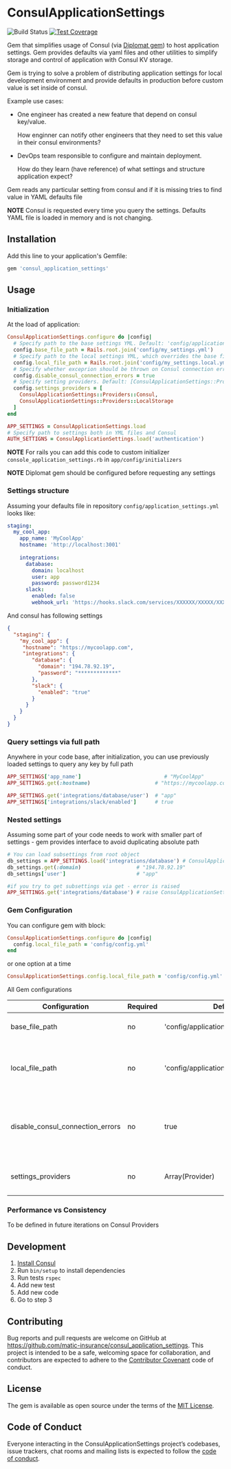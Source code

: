 # ConsulApplicationSettings

![Build Status](https://github.com/matic-insurance/consul_application_settings/workflows/ci/badge.svg?branch=master)
[![Test Coverage](https://codecov.io/gh/matic-insurance/consul_application_settings/branch/master/graph/badge.svg?token=5E8NA8EE8L)](https://codecov.io/gh/matic-insurance/consul_application_settings)

Gem that simplifies usage of Consul (via [Diplomat gem](https://github.com/WeAreFarmGeek/diplomat)) 
to host application settings. Gem provides defaults via yaml files and other utilities 
to simplify storage and control of application with Consul KV storage.

Gem is trying to solve a problem of distributing application settings for local development environment and provide defaults 
in production before custom value is set inside of consul. 

Example use cases:

- One engineer has created a new feature that depend on consul key/value. 
  
  How enginner can notify other engineers that they need to set this value in their consul environments?

- DevOps team responsible to configure and maintain deployment. 

  How do they learn (have reference) of what settings and structure application expect? 

Gem reads any particular setting from consul and if it is missing tries to find value in YAML defaults file

**NOTE** Consul is requested every time you query the settings. Defaults YAML file is loaded in memory and is not changing.

## Installation

Add this line to your application's Gemfile:

```ruby
gem 'consul_application_settings'
```

## Usage

### Initialization

At the load of application: 
```ruby
ConsulApplicationSettings.configure do |config|
  # Specify path to the base settings YML. Default: 'config/application_settings.yml' 
  config.base_file_path = Rails.root.join('config/my_settings.yml')
  # Specify path to the local settings YML, which overrides the base file. Default: 'config/application_settings.local.yml'
  config.local_file_path = Rails.root.join('config/my_settings.local.yml')
  # Specify whether exceprion should be thrown on Consul connection errors. Default: false
  config.disable_consul_connection_errors = true
  # Specify setting providers. Default: [ConsulApplicationSettings::Providers::ConsulPreloaded, ConsulApplicationSettings::Providers::LocalStorage]
  config.settings_providers = [
    ConsulApplicationSettings::Providers::Consul,          
    ConsulApplicationSettings::Providers::LocalStorage          
  ]
end

APP_SETTINGS = ConsulApplicationSettings.load
# Specify path to settings both in YML files and Consul
AUTH_SETTIGNS = ConsulApplicationSettings.load('authentication')
```

**NOTE** For rails you can add this code to custom initializer `console_application_settings.rb` in `app/config/initializers`

**NOTE** Diplomat gem should be configured before requesting any settings

### Settings structure

Assuming your defaults file in repository `config/application_settings.yml` looks like:
```yaml
staging:
  my_cool_app:
    app_name: 'MyCoolApp'
    hostname: 'http://localhost:3001'
    
    integrations:
      database:
        domain: localhost
        user: app
        password: password1234
      slack:
        enabled: false
        webhook_url: 'https://hooks.slack.com/services/XXXXXX/XXXXX/XXXXXXX'
```

And consul has following settings
```json
{
  "staging": {
    "my_cool_app": {
     "hostname": "https://mycoolapp.com",
     "integrations": {
        "database": {
          "domain": "194.78.92.19",
          "password": "*************"
        },
        "slack": {
          "enabled": "true"
        }
      }
    }
  }
}
```

### Query settings via full path

Anywhere in your code base, after initialization, you can use 
previously loaded settings to query any key by full path

```ruby
APP_SETTINGS['app_name']                           # "MyCoolApp"
APP_SETTINGS.get(:hostname)                     # "https://mycoolapp.com"

APP_SETTINGS.get('integrations/database/user')  # "app"
APP_SETTINGS['integrations/slack/enabled']      # true
```

### Nested settings

Assuming some part of your code needs to work with smaller part of settings - 
gem provides interface to avoid duplicating absolute path

```ruby
# You can load subsettings from root object
db_settings = APP_SETTINGS.load('integrations/database') # ConsulApplicationSettings::Reader
db_settings.get(:domain)                  # "194.78.92.19"
db_settings['user']                       # "app"

#if you try to get subsettings via get - error is raised
APP_SETTINGS.get('integrations/database') # raise ConsulApplicationSettings::Error
``` 

### Gem Configuration
You can configure gem with block:
```ruby
ConsulApplicationSettings.configure do |config|
  config.local_file_path = 'config/config.yml'
end
```
or one option at a time
```ruby
ConsulApplicationSettings.config.local_file_path = 'config/config.yml'
```

All Gem configurations

| Configuration                    | Required | Default | Type    | Description                                                                                                  |
|----------------------------------|----------|-----------------------------------------|---------|------------------------------------------------------------------------------|
| base_file_path                   | no       | 'config/application_settings.yml'       | String  | Path to the file with base settings                                          |
| local_file_path                  | no       | 'config/application_settings.local.yml' | String  | Path to the file with local settings overriding the base settings            |
| disable_consul_connection_errors | no       | true                                    | Boolean | Do not raise exception when consul is not available (useful for development) |
| settings_providers               | no       | Array(Provider)                         | Array   | Specify custom setting provider lists                                        |

### Performance vs Consistency
To be defined in future iterations on Consul Providers

## Development

1. [Install Consul](https://www.consul.io/docs/install/index.html)
1. Run `bin/setup` to install dependencies
1. Run tests `rspec`
1. Add new test
1. Add new code
1. Go to step 3

## Contributing

Bug reports and pull requests are welcome on GitHub at https://github.com/matic-insurance/consul_application_settings. 
This project is intended to be a safe, welcoming space for collaboration, 
and contributors are expected to adhere to the 
[Contributor Covenant](http://contributor-covenant.org) code of conduct.

## License

The gem is available as open source under the terms of the [MIT License](https://opensource.org/licenses/MIT).

## Code of Conduct

Everyone interacting in the ConsulApplicationSettings project’s codebases, issue trackers, 
chat rooms and mailing lists is expected to follow the [code of conduct](https://github.com/[USERNAME]/consul_application_settings/blob/master/CODE_OF_CONDUCT.md).
